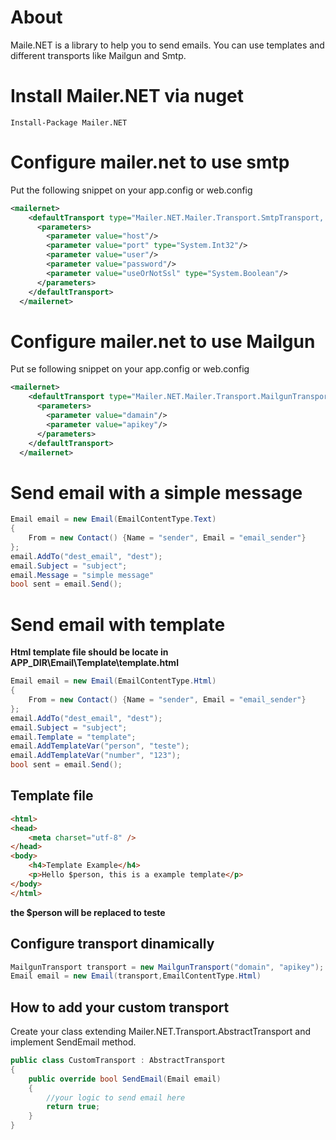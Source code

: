 # About

Maile.NET is a library to help you to send emails. You can use templates and different transports like Mailgun and Smtp.

# Install Mailer.NET via nuget
```
Install-Package Mailer.NET 
```
# Configure mailer.net to use smtp

Put the following snippet on your app.config or web.config

```xml
<mailernet>
    <defaultTransport type="Mailer.NET.Mailer.Transport.SmtpTransport, Mailer.NET">
      <parameters>
        <parameter value="host"/>
        <parameter value="port" type="System.Int32"/>
        <parameter value="user"/>
        <parameter value="password"/>
        <parameter value="useOrNotSsl" type="System.Boolean"/>
      </parameters>
    </defaultTransport>
  </mailernet>
```

# Configure mailer.net to use Mailgun

Put se following snippet on your app.config or web.config

```xml
<mailernet>
    <defaultTransport type="Mailer.NET.Mailer.Transport.MailgunTransport, Mailer.NET">
      <parameters>
        <parameter value="damain"/>
        <parameter value="apikey"/>
      </parameters>
    </defaultTransport>
  </mailernet>
  ```
  
# Send email with a simple message

```csharp
Email email = new Email(EmailContentType.Text)
{
	From = new Contact() {Name = "sender", Email = "email_sender"}
};
email.AddTo("dest_email", "dest");
email.Subject = "subject";
email.Message = "simple message"
bool sent = email.Send();
```
  
# Send email with template

**Html template file should be locate in APP_DIR\Email\Template\template.html**

```csharp
Email email = new Email(EmailContentType.Html)
{
	From = new Contact() {Name = "sender", Email = "email_sender"}
};
email.AddTo("dest_email", "dest");
email.Subject = "subject";
email.Template = "template";
email.AddTemplateVar("person", "teste");
email.AddTemplateVar("number", "123");
bool sent = email.Send();
```

## Template file
```html
<html>
<head>
    <meta charset="utf-8" />
</head>
<body>
    <h4>Template Example</h4>
    <p>Hello $person, this is a example template</p>
</body>
</html>
```

**the $person will be replaced to teste**

## Configure transport dinamically

```csharp
MailgunTransport transport = new MailgunTransport("domain", "apikey");
Email email = new Email(transport,EmailContentType.Html)
```

## How to add your custom transport

Create your class extending Mailer.NET.Transport.AbstractTransport and implement SendEmail method. 

```csharp
public class CustomTransport : AbstractTransport
{
    public override bool SendEmail(Email email)
    {
        //your logic to send email here
        return true;
    }
}
```